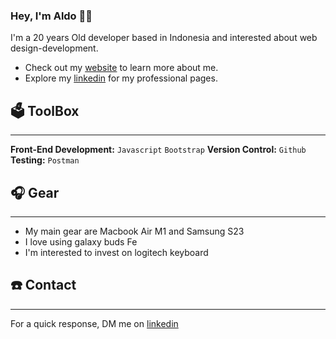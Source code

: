 ### Hey, I'm Aldo 👋🏻

I'm a 20 years Old developer based in Indonesia and interested about web design-development.

  * Check out my [website](https://) to learn more about me.
  * Explore my [linkedin](https://) for my professional pages.

## 🗳️ ToolBox
---
**Front-End Development:** `Javascript` `Bootstrap`
**Version Control:** `Github`
**Testing:** `Postman`

## 🎧 Gear
---
  * My main gear are Macbook Air M1 and Samsung S23
  * I love using galaxy buds Fe
  * I'm interested to invest on logitech keyboard

## ☎️ Contact
---
For a quick response, DM me on [linkedin](https://)

<!--
**arru-zq/arru-zq** is a ✨ _special_ ✨ repository because its `README.md` (this file) appears on your GitHub profile.

Here are some ideas to get you started:

- 🔭 I’m currently working on ...
- 🌱 I’m currently learning ...
- 👯 I’m looking to collaborate on ...
- 🤔 I’m looking for help with ...
- 💬 Ask me about ...
- 📫 How to reach me: ...
- 😄 Pronouns: ...
- ⚡ Fun fact: ...
-->

